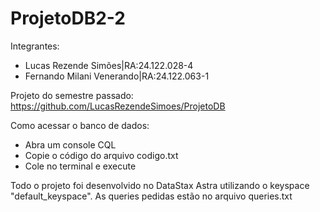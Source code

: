 # ProjetoDB2-2

Integrantes:
- Lucas Rezende Simões|RA:24.122.028-4
- Fernando Milani Venerando|RA:24.122.063-1

Projeto do semestre passado: https://github.com/LucasRezendeSimoes/ProjetoDB

Como acessar o banco de dados:
- Abra um console CQL
- Copie o código do arquivo codigo.txt
- Cole no terminal e execute

Todo o projeto foi desenvolvido no DataStax Astra utilizando o keyspace "default_keyspace".
As queries pedidas estão no arquivo queries.txt
